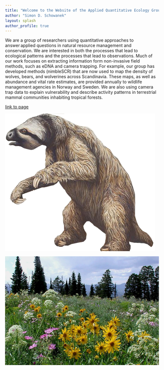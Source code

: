 ```yaml
---
title: "Welcome to the Website of the Applied Quantitative Ecology Group"
author: "Simon D. Schowanek"
layout: splash
author_profile: true
---
```


We are a group of researchers using quantitative approaches to answer applied questions in natural resource management and conservation.
We are interested in both the processes that lead to ecological patterns and the processes that lead to observations.
Much of our work focuses on extracting information form non-invasive field methods, such as eDNA and camera trapping.
For example, our group has developed methods (nimbleSCR) that are now used to map the density of wolves, bears, and wolverines across Scandinavia.
These maps, as well as abundance and vital rate estimates, are provided annually to wildlife management agencies in Norway and Sweden.
We are also using camera trap data to explain vulnerability and describe activity patterns in terrestrial mammal communities inhabiting tropical forests. 



[link to page](_pages/splash-page.md)


![test text](20d.2.i_i_giant_ground_sloth_angela_wade_resized.png)


![test text2](GraybackRidgeSusanMarsh.jpeg)





